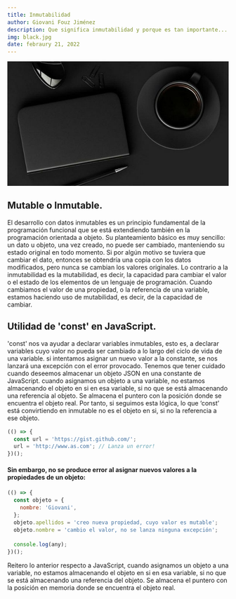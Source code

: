 ```yaml
---
title: Inmutabilidad
author: Giovani Fouz Jiménez
description: Que significa inmutabilidad y porque es tan importante...
img: black.jpg
date: febraury 21, 2022
---
```


![react wallpaper](/images/black.jpg)

## Mutable o Inmutable.

El desarrollo con datos inmutables es un principio fundamental de la
programación funcional que se está extendiendo también en la
programación orientada a objeto. Su planteamiento básico es muy
sencillo: un dato u objeto, una vez creado, no puede ser cambiado,
manteniendo su estado original en todo momento. Si por algún motivo se
tuviera que cambiar el dato, entonces se obtendría una copia con los
datos modificados, pero nunca se cambian los valores originales. Lo
contrario a la inmutabilidad es la mutabilidad, es decir, la capacidad
para cambiar el valor o el estado de los elementos de un lenguaje de
programación. Cuando cambiamos el valor de una propiedad, o la
referencia de una variable, estamos haciendo uso de mutabilidad, es
decir, de la capacidad de cambiar.

## Utilidad de 'const' en JavaScript.

'const' nos va ayudar a declarar variables inmutables, esto es, a
declarar variables cuyo valor no pueda ser cambiado a lo largo del
ciclo de vida de una variable. si intentamos asignar un nuevo valor a
la constante, se nos lanzará una excepción con el error provocado.
Tenemos que tener cuidado cuando deseemos almacenar un objeto JSON en
una constante de JavaScript. cuando asignamos un objeto a una
variable, no estamos almacenando el objeto en si en esa variable, si
no que se está almacenando una referencia al objeto. Se almacena el
puntero con la posición donde se encuentra el objeto real. Por tanto,
si seguimos esta lógica, lo que ‘const’ está convirtiendo en inmutable
no es el objeto en si, si no la referencia a ese objeto.

```js
(() => {
  const url = 'https://gist.github.com/';
  url = 'http://www.as.com'; // Lanza un error!
})();
```

#### Sin embargo, no se produce error al asignar nuevos valores a la propiedades de un objeto:

```js
(() => {
  const objeto = {
    nombre: 'Giovani',
  };
  objeto.apellidos = 'creo nueva propiedad, cuyo valor es mutable';
  objeto.nombre = 'cambio el valor, no se lanza ninguna excepción';

  console.log(any);
})();
```

Reitero lo anterior respecto a JavaScript, cuando asignamos un objeto a una variable, no estamos almacenando el objeto en si en esa variable, si no que se está almacenando una referencia del objeto. Se almacena el puntero con la posición en memoria donde se encuentra el objeto real.
